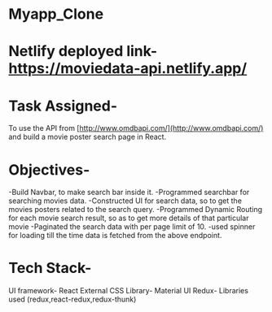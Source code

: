 # Myapp_Clone

# Netlify deployed link- https://moviedata-api.netlify.app/

# Task Assigned-
To use the API from [http://www.omdbapi.com/](http://www.omdbapi.com/) and build a movie poster search page in React.

# Objectives-
-Build Navbar, to make search bar inside it.
-Programmed searchbar for searching movies data.
-Constructed UI for search data, so to get the movies posters related to the search query.
-Programmed Dynamic Routing for each movie search result, so as to get more details of that particular movie
-Paginated the search data with per page limit of 10.
-used spinner for loading till the time data is fetched from the above endpoint.


# Tech Stack- 
UI framework- React
External CSS Library- Material UI
Redux- Libraries used (redux,react-redux,redux-thunk)
